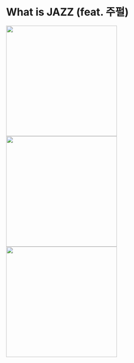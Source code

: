 # What is JAZZ (feat. 주펄)

<img src="https://user-images.githubusercontent.com/113160789/200035224-7754badf-335a-4bc7-99df-e651582f75c5.png" width="300">
<img src="https://user-images.githubusercontent.com/113160789/200035244-92935c6a-45a4-4105-b1f8-9835f7991d04.png" width="300">
<img src="https://user-images.githubusercontent.com/113160789/200035257-6bb69c36-f202-4cd7-add6-c30133bf659f.png" width="300">
